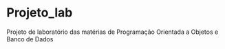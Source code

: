 # Projeto_lab
Projeto de laboratório das matérias de Programação Orientada a Objetos e Banco de Dados
